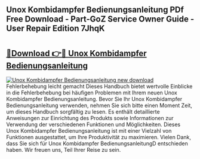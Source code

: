 ## Unox Kombidampfer Bedienungsanleitung PDf Free Download - Part-GoZ Service Owner Guide - User Repair Edition 7JhqK

# <h2><a href="http://df4s8pj.blite.top/?on=Unox+Kombidampfer+Bedienungsanleitung">🔗Download 👉🔴 Unox Kombidampfer Bedienungsanleitung</a></h2>

[![Unox Kombidampfer Bedienungsanleitung new download](https://i.imgur.com/lujVjoI.png)](http://df4s8pj.blite.top/?on=Unox+Kombidampfer+Bedienungsanleitung)
Fehlerbehebung leicht gemacht Dieses Handbuch bietet wertvolle Einblicke in die Fehlerbehebung bei häufigen Problemen mit Ihrem neuen Unox Kombidampfer Bedienungsanleitung. Bevor Sie Ihr Unox Kombidampfer Bedienungsanleitung verwenden, nehmen Sie sich bitte einen Moment Zeit, um dieses Handbuch sorgfältig zu lesen. Es enthält detaillierte Anweisungen zur Einrichtung des Produkts sowie Informationen zur Verwendung der verschiedenen Funktionen und Möglichkeiten. Dieses Unox Kombidampfer Bedienungsanleitung ist mit einer Vielzahl von Funktionen ausgestattet, um Ihre Produktivität zu maximieren. Vielen Dank, dass Sie sich für Unox Kombidampfer BedienungsanleitungD entschieden haben. Wir freuen uns, Teil Ihrer Reise zu sein.
